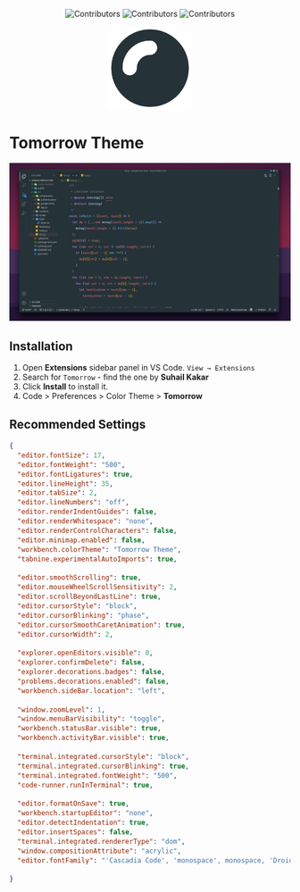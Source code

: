 <div align="center">

![Contributors](https://shields.io/badge/Contributor-Suhail%20Kakar-green?style=for-the-badge)
![Contributors](https://shields.io/badge/Available%20At-Marketplace-orange?style=for-the-badge)
![Contributors](https://shields.io/badge/Twitter-suhailkakar-blue?style=for-the-badge)


</div>

<p align="center">
    <img width="150" height="auto" src="./images/logo.png" alt="Tomorrow Theme" />
</p>

# Tomorrow Theme


 <img src="./images/Screenshot_2021-07-20_16-01-11.png" />


## Installation

1.  Open  **Extensions** sidebar panel in VS Code.  `View → Extensions`
2.  Search for  `Tomorrow`  - find the one by  **Suhail Kakar**
3.  Click  **Install**  to install it.
4.  Code > Preferences > Color Theme >  **Tomorrow**

## Recommended Settings
```json
{
  "editor.fontSize": 17,
  "editor.fontWeight": "500",
  "editor.fontLigatures": true,
  "editor.lineHeight": 35,
  "editor.tabSize": 2,
  "editor.lineNumbers": "off",
  "editor.renderIndentGuides": false,
  "editor.renderWhitespace": "none",
  "editor.renderControlCharacters": false,
  "editor.minimap.enabled": false,
  "workbench.colorTheme": "Tomorrow Theme",
  "tabnine.experimentalAutoImports": true,

  "editor.smoothScrolling": true,
  "editor.mouseWheelScrollSensitivity": 2,
  "editor.scrollBeyondLastLine": true,
  "editor.cursorStyle": "block",
  "editor.cursorBlinking": "phase",
  "editor.cursorSmoothCaretAnimation": true,
  "editor.cursorWidth": 2,

  "explorer.openEditors.visible": 0,
  "explorer.confirmDelete": false,
  "explorer.decorations.badges": false,
  "problems.decorations.enabled": false,
  "workbench.sideBar.location": "left",

  "window.zoomLevel": 1,
  "window.menuBarVisibility": "toggle",
  "workbench.statusBar.visible": true,
  "workbench.activityBar.visible": true,

  "terminal.integrated.cursorStyle": "block",
  "terminal.integrated.cursorBlinking": true,
  "terminal.integrated.fontWeight": "500",
  "code-runner.runInTerminal": true,

  "editor.formatOnSave": true,
  "workbench.startupEditor": "none",
  "editor.detectIndentation": true,
  "editor.insertSpaces": false,
  "terminal.integrated.rendererType": "dom",
  "window.compositionAttribute": "acrylic",
  "editor.fontFamily": "'Cascadia Code', 'monospace', monospace, 'Droid Sans Fallback'",
  
}
```
